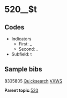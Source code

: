 # 520\_\_$t

## Codes

-   Indicators
    -   First: \_
    -   Second: \_
-   Subfield: t

## Sample bibs

8335805 [Quicksearch](https://search.library.yale.edu/catalog/8335805) [VXWS](http://prodorbis.library.yale.edu:7014/vxws/GetHoldingsService?bibId=8335805)

**Parent topic:**[520](../../tags/520/520.md)

